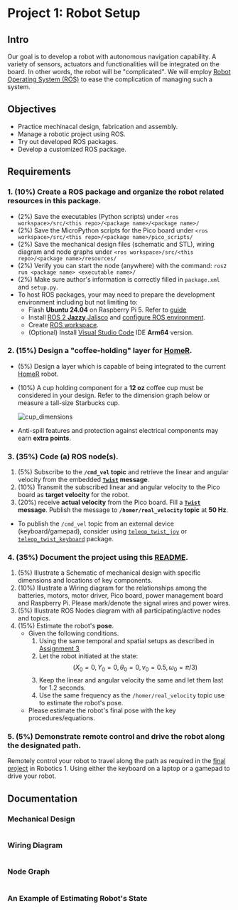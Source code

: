 # Project 1: Robot Setup

## Intro
Our goal is to develop a robot with autonomous navigation capability. 
A variety of sensors, actuators and functionalities will be integrated on the board. 
In other words, the robot will be "complicated". We will employ [Robot Operating System (ROS)](https://docs.ros.org/) to ease the complication of managing such a system. 

## Objectives
- Practice mechinacal design, fabrication and assembly.
- Manage a robotic project using ROS.
- Try out developed ROS packages.
- Develop a customized ROS package.  

## Requirements
### 1. (10%) Create a ROS package and organize the robot related resources in this package.
- (2%) Save the executables (Python scripts) under `<ros workspace>/src/<this repo>/<package name>/<package name>/`
- (2%) Save the MicroPython scripts for the Pico board under `<ros workspace>/src/<this repo>/<package name>/pico_scripts/`
- (2%) Save the mechanical design files (schematic and STL), wiring diagram and node graphs under `<ros workspace>/src/<this repo>/<package name>/resources/`
- (2%) Verify you can start the node (anywhere) with the command: `ros2 run <package name> <executable name>/`
- (2%) Make sure author's information is correctly filled in `package.xml` and `setup.py`.
- To host ROS packages, your may need to prepare the development environment including but not limiting to:
   - Flash **Ubuntu 24.04** on Raspberry Pi 5.
     Refer to [guide](https://ubuntu.com/tutorials/how-to-install-ubuntu-desktop-on-raspberry-pi-4#2-prepare-the-sd-card)
   - Install [ROS 2 **Jazzy** Jalisco](https://docs.ros.org/en/jazzy/Installation/Ubuntu-Install-Debs.html) and [configure ROS environment](https://docs.ros.org/en/jazzy/Tutorials/Beginner-CLI-Tools/Configuring-ROS2-Environment.html).
   - Create [ROS workspace](https://docs.ros.org/en/jazzy/Tutorials/Beginner-Client-Libraries/Creating-A-Workspace/Creating-A-Workspace.html).
   - (Optional) Install [Visual Studio Code](https://code.visualstudio.com/download#) IDE **Arm64** version.
 
### 2. (15%) Design a "coffee-holding" layer for [HomeR](https://github.com/linzhanguca/homer.git).
- (5%) Design a layer which is capable of being integrated to the current [HomeR](https://github.com/linzhanguca/homer.git) robot.
- (10%) A cup holding component for a **12 oz** coffee cup must be considered in your design.
  Refer to the dimension graph below or measure a tall-size Starbucks cup.
  
   ![cup_dimensions](https://www.thepapercupcompany.com/assets/images/double-wall-coffee-dimesions21.gif)
- Anti-spill features and protection against electrical components may earn **extra points**.
  
### 3. (35%) Code (a) ROS node(s).
1. (5%) Subscribe to the **`/cmd_vel` topic** and retrieve the linear and angular velocity from the embedded **[`Twist`](https://docs.ros2.org/foxy/api/geometry_msgs/msg/Twist.html) message**.
2. (10%) Transmit the subscribed linear and angular velocity to the Pico board as **target velocity** for the robot.
3. (20%) receive **actual velocity** from the Pico board.
   Fill a **[`Twist`](https://docs.ros2.org/foxy/api/geometry_msgs/msg/Twist.html) message**.
   Publish the message to **`/homer/real_velocity` topic** at **50 Hz**.
- To publish the `/cmd_vel` topic from an external device (keyboard/gamepad), consider using [`teleop_twist_joy`](https://index.ros.org/r/teleop_twist_joy/) or [`teleop_twist_keyboard`](https://index.ros.org/r/teleop_twist_keyboard/) package.
  
### 4. (35%) Document the project using this [README](README.md).
1. (5%) Illustrate a Schematic of mechanical design with specific dimensions and locations of key components.
2. (10%) Illustrate a Wiring diagram for the relationships among the batteries, motors, motor driver, Pico board, power management board and Raspberry Pi.
   Please mark/denote the signal wires and power wires.
3. (5%) Illustrate ROS Nodes diagram with all participating/active nodes and topics.
4. (15%) Estimate the robot's **pose**.
   - Given the following conditions.
      1. Using the same temporal and spatial setups as described in [Assignment 3](https://classroom.github.com/classrooms/88724654-robotics2-spring2025/assignments/a3-naive-odometry)
      2. Let the robot initiated at the state: $$(X_0 = 0, Y_0 = 0, \theta_0 = 0, v_0 = 0.5, \omega_0 = \pi/3)$$
      3. Keep the linear and angular velocity the same and let them last for 1.2 seconds.
      4. Use the same frequency as the `/homer/real_velocity` topic use to estimate the robot's pose.
   - Please estimate the robot's final pose with the key procedures/equations.
     
### 5. (5%) Demonstrate remote control and drive the robot along the designated path. 
Remotely control your robot to travel along the path as required in the [final project](https://classroom.github.com/a/6rpdyl8z) in Robotics 1.
Using either the keyboard on a laptop or a gamepad to drive your robot.

## Documentation

### Mechanical Design
![]()

### Wiring Diagram
![]()

### Node Graph
![]()

### An Example of Estimating Robot's State
